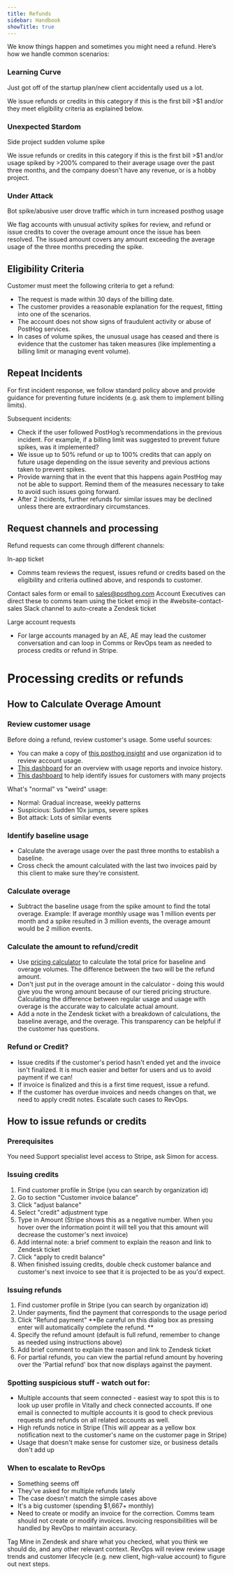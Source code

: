 ```yaml
---
title: Refunds
sidebar: Handbook
showTitle: true
---
```


We know things happen and sometimes you might need a refund. Here’s how we handle common scenarios:

### Learning Curve
Just got off of the startup plan/new client accidentally used us a lot.

We issue refunds or credits in this category if this is the first bill >$1 and/or they meet eligibility criteria as explained below.

### Unexpected Stardom
Side project sudden volume spike

We issue refunds or credits in this category if this is the first bill >$1 and/or usage spiked by >200% compared to their average usage over the past three months, and the company doesn't have any revenue, or is a hobby project.

### Under Attack
Bot spike/abusive user drove traffic which in turn increased posthog usage

We flag accounts with unusual activity spikes for review, and refund or issue credits to cover the overage amount once the issue has been resolved. The issued amount covers any amount exceeding the average usage of the three months preceding the spike.

## Eligibility Criteria
Customer must meet the following criteria to get a refund:
- The request is made within 30 days of the billing date.
- The customer provides a reasonable explanation for the request, fitting into one of the scenarios.
- The account does not show signs of fraudulent activity or abuse of PostHog services.
- In cases of volume spikes, the unusual usage has ceased and there is evidence that the customer has taken measures (like implementing a billing limit or managing event volume).

## Repeat Incidents
For first incident response, we follow standard policy above and provide guidance for preventing future incidents (e.g. ask them to implement billing limits).

Subsequent incidents:
- Check if the user followed PostHog’s recommendations in the previous incident. For example, if a billing limit was suggested to prevent future spikes, was it implemented?
- We issue up to 50% refund or up to 100% credits that can apply on future usage depending on the issue severity and previous actions taken to prevent spikes.
- Provide warning that in the event that this happens again PostHog may not be able to support. Remind them of the measures necessary to take to avoid such issues going forward.
- After 2 incidents, further refunds for similar issues may be declined unless there are extraordinary circumstances.

## Request channels and processing
Refund requests can come through different channels:

In-app ticket
- Comms team reviews the request, issues refund or credits based on the eligibility and criteria outlined above, and responds to customer.

Contact sales form or email to sales@posthog.com
Account Executives can direct these to comms team using the ticket emoji in the #website-contact-sales Slack channel to auto-create a Zendesk ticket

Large account requests
- For large accounts managed by an AE, AE may lead the customer conversation and can loop in Comms or RevOps team as needed to process credits or refund in Stripe.


# Processing credits or refunds


## How to Calculate Overage Amount

### Review customer usage
Before doing a refund, review customer's usage. Some useful sources:
- You can make a copy of [this posthog insight](https://us.posthog.com/project/2/insights/8nLWTLHu) and use organization id to review account usage.
- [This dashboard](https://metabase.prod-us.posthog.dev/dashboard/3-customer-detail?stripe_customer_id=&customer_or_org_id=) for an overview with usage reports and invoice history.
- [This dashboard](https://metabase.prod-us.posthog.dev/dashboard/139-customer-usage-breakdown?organization_id=&project_id=) to help identify issues for customers with many projects

What's "normal" vs "weird" usage:
- Normal: Gradual increase, weekly patterns
- Suspicious: Sudden 10x jumps, severe spikes
- Bot attack: Lots of similar events

### Identify baseline usage
- Calculate the average usage over the past three months to establish a baseline.
- Cross check the amount calculated with the last two invoices paid by this client to make sure they're consistent.

### Calculate overage
- Subtract the baseline usage from the spike amount to find the total overage. Example: If average monthly usage was 1 million events per month and a spike resulted in 3 million events, the overage amount would be 2 million events.

### Calculate the amount to refund/credit
- Use [pricing calculator](https://posthog.com/pricing) to calculate the total price for baseline and overage volumes. The difference between the two will be the refund amount.
- Don't just put in the overage amount in the calculator - doing this would give you the wrong amount because of our tiered pricing structure. Calculating the difference between regular usage and usage with overage is the accurate way to calculate actual amount.
- Add a note in the Zendesk ticket with a breakdown of calculations, the baseline average, and the overage. This transparency can be helpful if the customer has questions.

### Refund or Credit?
- Issue credits if the customer's period hasn't ended yet and the invoice isn't finalized. It is much easier and better for users and us to avoid payment if we can!
- If invoice is finalized and this is a first time request, issue a refund.
- If the customer has overdue invoices and needs changes on that, we need to apply credit notes. Escalate such cases to RevOps.


## How to issue refunds or credits

### Prerequisites
You need Support specialist level access to Stripe, ask Simon for access.

### Issuing credits
1. Find customer profile in Stripe (you can search by organization id)
2. Go to section "Customer invoice balance"
3. Click "adjust balance"
4. Select "credit" adjustment type
5. Type in Amount (Stripe shows this as a negative number. When you hover over the information point it will tell you that this amount will decrease the customer's next invoice)
6. Add internal note: a brief comment to explain the reason and link to Zendesk ticket
7. Click "apply to credit balance"
8. When finished issuing credits, double check customer balance and customer's next invoice to see that it is projected to be as you'd expect.

### Issuing refunds
1. Find customer profile in Stripe (you can search by organization id)
2. Under payments, find the payment that corresponds to the usage period
3. Click "Refund payment" **Be careful on this dialog box as pressing enter will automatically complete the refund. **
4. Specify the refund amount (default is full refund, remember to change as needed using instructions above)
5. Add brief comment to explain the reason and link to Zendesk ticket
6. For partial refunds, you can view the partial refund amount by hovering over the 'Partial refund' box that now displays against the payment.

### Spotting suspicious stuff - watch out for:
- Multiple accounts that seem connected - easiest way to spot this is to look up user profile in Vitally and check connected accounts. If one email is connected to multiple accounts it is good to check previous requests and refunds on all related accounts as well.
- High refunds notice in Stripe (This will appear as a yellow box notification next to the customer's name on the customer page in Stripe)
- Usage that doesn't make sense for customer size, or business details don't add up

### When to escalate to RevOps
- Something seems off
- They've asked for multiple refunds lately
- The case doesn't match the simple cases above
- It's a big customer (spending $1,667+ monthly)
- Need to create or modify an invoice for the correction. Comms team should not create or modify invoices. Invoicing responsibilities will be handled by RevOps to maintain accuracy.

  
Tag Mine in Zendesk and share what you checked, what you think we should do, and any other relevant context. RevOps will review review usage trends and customer lifecycle (e.g. new client, high-value account) to figure out next steps.
